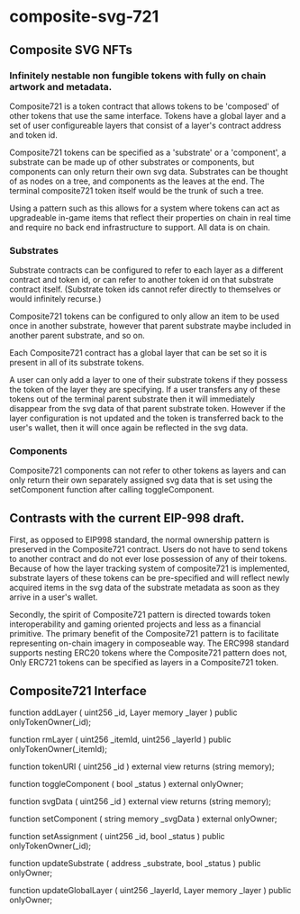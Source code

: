 # composite-svg-721

## Composite SVG NFTs

### Infinitely nestable non fungible tokens with fully on chain artwork and metadata.

Composite721 is a token contract that allows tokens to be 'composed' of other tokens that use the same interface.  Tokens have a global layer and a set of user configureable layers that consist of a layer's contract address and token id.

Composite721 tokens can be specified as a 'substrate' or a 'component',  a substrate can be made up of other substrates or components, but components can only return their own svg data.  Substrates can be thought of as nodes on a tree, and components as the leaves at the end.  The terminal composite721 token itself would be the trunk of such a tree.

Using a pattern such as this allows for a system where tokens can act as upgradeable in-game items that reflect their properties on chain in real time and require no back end infrastructure to support.  All data is on chain.

### Substrates
Substrate contracts can be configured to refer to each layer as a different contract and token id, or can refer to another token id on that substrate contract itself.  (Substrate token ids cannot refer directly to themselves or would infinitely recurse.)  

Composite721 tokens can be configured to only allow an item to be used once in another substrate, however that parent substrate maybe included in another parent substrate, and so on.  

Each Composite721 contract has a global layer that can be set so it is present in all of its substrate tokens.  

A user can only add a layer to one of their substrate tokens if they possess the token of the layer they are specifying.  If a user transfers any of these tokens out of the terminal parent substrate then it will immediately disappear from the svg data of that parent substrate token. However if the layer configuration is not updated and the token is transferred back to the user's wallet, then it will once again be reflected in the svg data.

### Components
Composite721 components can not refer to other tokens as layers and can only return their own separately assigned svg data that is set using the setComponent function after calling toggleComponent.

## Contrasts with the current EIP-998 draft.  

First, as opposed to EIP998 standard, the normal ownership pattern is preserved in the Composite721 contract. Users do not have to send tokens to another contract and do not ever lose possession of any of their tokens.  Because of how the layer tracking system of composite721 is implemented, substrate layers of these tokens can be pre-specified and will reflect newly acquired items in the svg data of the substrate metadata as soon as they arrive in a user's wallet.  

Secondly, the spirit of Composite721 pattern is directed towards token interoperability and gaming oriented projects and less as a financial primitive.  The primary benefit of the Composite721 pattern is to facilitate representing on-chain imagery in composeable way. The ERC998 standard supports nesting ERC20 tokens where the Composite721 pattern does not, Only ERC721 tokens can be specified as layers in a Composite721 token.

## Composite721 Interface

function addLayer ( uint256 _id, Layer memory _layer ) public onlyTokenOwner(_id);

function rmLayer ( uint256 _itemId, uint256 _layerId ) public onlyTokenOwner(_itemId);

function tokenURI ( uint256 _id ) external view returns (string memory);

function toggleComponent ( bool _status ) external onlyOwner;

function svgData ( uint256 _id ) external view returns (string memory);

function setComponent ( string memory _svgData ) external onlyOwner;

function setAssignment ( uint256 _id, bool _status ) public onlyTokenOwner(_id);

function updateSubstrate ( address _substrate, bool _status ) public onlyOwner;

function updateGlobalLayer ( uint256 _layerId, Layer memory _layer ) public onlyOwner;


